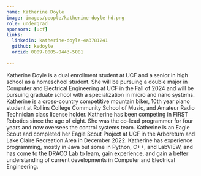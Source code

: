 ```yaml
---
name: Katherine Doyle
image: images/people/katherine-doyle-hd.png
role: undergrad
sponsors: [ucf]
links:
  linkedin: katherine-doyle-4a3781241
  github: kedoyle
  orcid: 0009-0005-0443-5081
  
---
```


Katherine Doyle is a dual enrollment student at UCF and a senior in high school as a homeschool student. She will be pursuing a double major in Computer and Electrical Engineering at UCF in the Fall of 2024 and will be pursuing graduate school with a specialization in micro and nano systems. Katherine is a cross-country competitive mountain biker, 10th year piano student at Rollins College Community School of Music, and Amateur Radio Technician class license holder. Katherine has been competing in FIRST Robotics since the age of eight. She was the co-lead programmer for four years and now oversees the control systems team. Katherine is an Eagle Scout and completed her Eagle Scout Project at UCF in the Arboretum and Lake Claire Recreation Area in December 2022. Katherine has experience programming, mostly in Java but some in Python, C++, and LabVIEW, and has come to the DRACO Lab to learn, gain experience, and gain a better understanding of current developments in Computer and Electrical Engineering.
